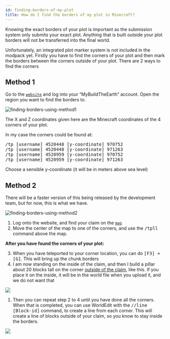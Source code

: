 ```yaml
---
id: finding-borders-of-my-plot
title: How do I find the borders of my plot in Minecraft?
---
```


Knowing the exact borders of your plot is important as the submission system only submits your exact plot. Anything that is built outside your plot borders will not be transferred into the final world.

Unfortunately, an integrated plot marker system is not included in the modpack yet.
Firstly you have to find the corners of your plot and then mark the borders between the corners outside of your plot.
There are 2 ways to find  the corners

## Method 1 

Go to the [`website`](https://buildtheearth.net) and log into your “MyBuildTheEarth” account.
Open the region you want to find the borders to.

![finding-borders-using-method1](@site/static/img/docs/finding-borders/method1.png)

The X and Z coordinates given here are the Minecraft coordinates of the 4 corners of your plot.

In my case the corners could be found at:

<kbd>/tp [username] 4520448 [y-coordinate] 970752</kbd>
<br />
<kbd>/tp [username] 4520448 [y-coordinate] 971263</kbd>
<br />
<kbd>/tp [username] 4520959 [y-coordinate] 970752</kbd>
<br />
<kbd>/tp [username] 4520959 [y-coordinate] 971263</kbd>

Choose a sensible y-coordinate (it will be in meters above sea level)

## Method 2 

There will be a faster version of this being released by the development team, but for now, this is what we have.

![finding-borders-using-method2](@site/static/img/docs/finding-borders/method2.png)

1. Log onto the website, and find your claim on the [`map`](https://buildtheearth.net/map)
2. Move the center of the map to one of the corners, and use the <kbd>/tpll</kbd> command above the map.

**After you have found the corners of your plot:**

3. When you have teleported to your corner location, you can do <kbd>[F3] + [G]</kbd>. This will bring up the chunk borders
4. I am now standing on the inside of the claim, and then I build a pillar about 20 blocks tall on the corner <u>outside of the claim</u>, like this. If you place it on the inside, it will be in the world file when you upload it, and we do not want that

![](@site/static/img/docs/finding-borders/demo1.png)

1. Then you can repeat step 2 to 4 until you have done all the corners. When that is completed, you can use WorldEdit with the <kbd>//line [Block-id]</kbd> command, to create a line from each corner. This will create a line of blocks outside of your claim, so you know to stay inside the borders.

![](@site/static/img/docs/finding-borders/demo2.png)
   
